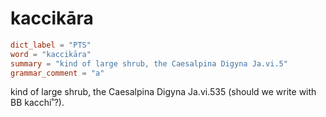 # kaccikāra

``` toml
dict_label = "PTS"
word = "kaccikāra"
summary = "kind of large shrub, the Caesalpina Digyna Ja.vi.5"
grammar_comment = "a"
```

kind of large shrub, the Caesalpina Digyna Ja.vi.535 (should we write with BB kacchi˚?).

